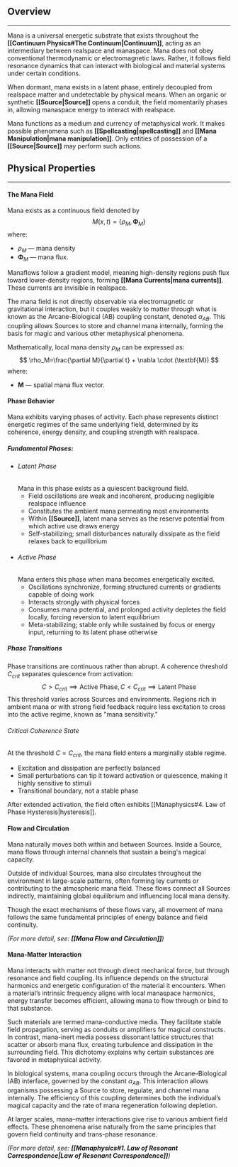 ## Overview
---
Mana is a universal energetic substrate that exists throughout the **[[Continuum Physics#The Continuum|Continuum]]**, acting as an intermediary between realspace and manaspace. Mana does not obey conventional thermodynamic or electromagnetic laws. Rather, it follows field resonance dynamics that can interact with biological and material systems under certain conditions.

When dormant, mana exists in a latent phase, entirely decoupled from realspace matter and undetectable by physical means. When an organic or synthetic **[[Source|Source]]** opens a conduit, the field momentarily phases in, allowing manaspace energy to interact with realspace. 

Mana functions as a medium and currency of metaphysical work. It makes possible phenomena such as **[[Spellcasting|spellcasting]]** and **[[Mana Manipulation|mana manipulation]]**. Only entities of possession of a **[[Source|Source]]** may perform such actions.
## Physical Properties
---
#### The Mana Field
Mana exists as a continuous field denoted by 
$$
M(x, t)=\{\rho_M, \boldsymbol{\Phi}_M\}
$$
where:
- $\rho_M$ — mana density
- $\boldsymbol{\Phi}_M$ — mana flux.

Manaflows follow a gradient model, meaning high-density regions push flux toward lower-density regions, forming **[[Mana Currents|mana currents]]**. These currents are invisible in realspace. 

The mana field is not directly observable via electromagnetic or gravitational interaction, but it couples weakly to matter through what is known as the Arcane-Biological (AB) coupling constant, denoted $\alpha_{AB}$. This coupling allows Sources to store and channel mana internally, forming the basis for magic and various other metaphysical phenomena.

Mathematically, local mana density $\rho_M$ can be expressed as:
$$
\rho_M=\frac{\partial M}{\partial t} + \nabla \cdot (\textbf{M})
$$
where:
- $\textbf{M}$ — spatial mana flux vector.
#### Phase Behavior
Mana exhibits varying phases of activity. Each phase represents distinct energetic regimes of the same underlying field, determined by its coherence, energy density, and coupling strength with realspace.
##### Fundamental Phases:
- ###### Latent Phase
	Mana in this phase exists as a quiescent background field. 
	- Field oscillations are weak and incoherent, producing negligible realspace influence
	- Constitutes the ambient mana permeating most environments
	- Within **[[Source]]**, latent mana serves as the reserve potential from which active use draws energy
	- Self-stabilizing; small disturbances naturally dissipate as the field relaxes back to equilibrium
- ###### Active Phase
	Mana enters this phase when mana becomes energetically excited.
	- Oscillations synchronize, forming structured currents or gradients capable of doing work
	- Interacts strongly with physical forces
	- Consumes mana potential, and prolonged activity depletes the field locally, forcing reversion to latent equilibrium
	- Meta-stabilizing; stable only while sustained by focus or energy input, returning to its latent phase otherwise
##### Phase Transitions
Phase transitions are continuous rather than abrupt.
A coherence threshold $C_{crit}$ separates quiescence from activation:
$$
C>C_{crit}\implies \text{Active Phase}, C<C_{crit}\implies \text{Latent Phase}
$$
This threshold varies across Sources and environments. Regions rich in ambient mana or with strong field feedback require less excitation to cross into the active regime, known as "mana sensitivity."
###### Critical Coherence State
At the threshold $C=C_{crit}$, the mana field enters a marginally stable regime.
- Excitation and dissipation are perfectly balanced
- Small perturbations can tip it toward activation or quiescence, making it highly sensitive to stimuli
- Transitional boundary, not a stable phase

After extended activation, the field often exhibits [[Manaphysics#4. Law of Phase Hysteresis|hysteresis]]. 
#### Flow and Circulation
Mana naturally moves both within and between Sources. Inside a Source, mana flows through internal channels that sustain a being's magical capacity.

Outside of individual Sources, mana also circulates throughout the environment in large-scale patterns, often forming ley currents or contributing to the atmospheric mana field. These flows connect all Sources indirectly, maintaining global equilibrium and influencing local mana density.

Though the exact mechanisms of these flows vary, all movement of mana follows the same fundamental principles of energy balance and field continuity. 

*(For more detail, see: **[[Mana Flow and Circulation]]**)*
#### Mana-Matter Interaction
Mana interacts with matter not through direct mechanical force, but through resonance and field coupling. Its influence depends on the structural harmonics and energetic configuration of the material it encounters. When a material’s intrinsic frequency aligns with local manaspace harmonics, energy transfer becomes efficient, allowing mana to flow through or bind to that substance.

Such materials are termed mana-conductive media. They facilitate stable field propagation, serving as conduits or amplifiers for magical constructs. In contrast, mana-inert media possess dissonant lattice structures that scatter or absorb mana flux, creating turbulence and dissipation in the surrounding field. This dichotomy explains why certain substances are favored in metaphysical activity.

In biological systems, mana coupling occurs through the Arcane–Biological (AB) interface, governed by the constant $\alpha_{AB}$. This interaction allows organisms possessing a Source to store, regulate, and channel mana internally. The efficiency of this coupling determines both the individual’s magical capacity and the rate of mana regeneration following depletion.

At larger scales, mana–matter interactions give rise to various ambient field effects. These phenomena arise naturally from the same principles that govern field continuity and trans-phase resonance.

*(For more detail, see: **[[Manaphysics#1. Law of Resonant Correspondence|Law of Resonant Correspondence]]**)*